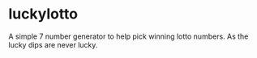 # luckylotto

A simple 7 number generator to help pick winning lotto numbers. As the lucky dips are never lucky.
